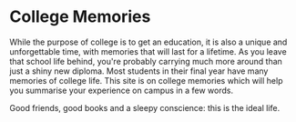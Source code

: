 # College Memories


While the purpose of college is to get an education, it is also a unique and unforgettable time, with memories that will last for a lifetime. As you leave that school life behind, you're probably carrying much more around than just a shiny new diploma. Most students in their final year have many memories of college life. This site is on college memories which will help you summarise your experience on campus in a few words.

Good friends, good books and a sleepy conscience: this is the ideal life.